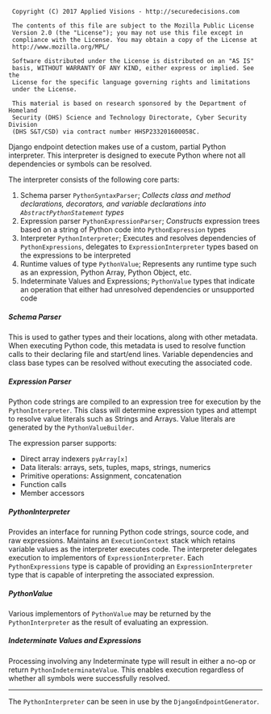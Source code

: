 
     Copyright (C) 2017 Applied Visions - http://securedecisions.com

     The contents of this file are subject to the Mozilla Public License
     Version 2.0 (the "License"); you may not use this file except in
     compliance with the License. You may obtain a copy of the License at
     http://www.mozilla.org/MPL/

     Software distributed under the License is distributed on an "AS IS"
     basis, WITHOUT WARRANTY OF ANY KIND, either express or implied. See the
     License for the specific language governing rights and limitations
     under the License.

     This material is based on research sponsored by the Department of Homeland
     Security (DHS) Science and Technology Directorate, Cyber Security Division
     (DHS S&T/CSD) via contract number HHSP233201600058C.

Django endpoint detection makes use of a custom, partial Python interpreter. This
interpreter is designed to execute Python where not all dependencies or symbols
can be resolved.

The interpreter consists of the following core parts:
1. Schema parser `PythonSyntaxParser`; _Collects class and method declarations, decorators, and variable declarations into `AbstractPythonStatement` types_
2. Expression parser `PythonExpressionParser`; _Constructs_ expression trees based on a string of Python code into `PythonExpression` types
3. Interpreter `PythonInterpreter`; Executes and resolves dependencies of `PythonExpressions`, delegates to `ExpressionInterpreter` types based on the expressions to be interpreted
4. Runtime values of type `PythonValue`; Represents any runtime type such as an expression, Python Array, Python Object, etc.
5. Indeterminate Values and Expressions; `PythonValue` types that indicate an operation that either had unresolved dependencies or unsupported code

##### Schema Parser

This is used to gather types and their locations, along with other metadata. When executing Python code, this metadata is
used to resolve function calls to their declaring file and start/end lines. Variable dependencies
and class base types can be resolved without executing the associated code.

##### Expression Parser

Python code strings are compiled to an expression tree for execution by the `PythonInterpreter`. This class
will determine expression types and attempt to resolve value literals such as Strings and Arrays. Value literals
are generated by the `PythonValueBuilder`.

The expression parser supports:
- Direct array indexers `pyArray[x]`
- Data literals: arrays, sets, tuples, maps, strings, numerics
- Primitive operations: Assignment, concatenation
- Function calls
- Member accessors

##### PythonInterpreter

Provides an interface for running Python code strings, source code, and raw expressions. Maintains
an `ExecutionContext` stack which retains variable values as the interpreter executes code. The interpreter
delegates execution to implementors of `ExpressionInterpreter`. Each `PythonExpressions` type is capable of
providing an `ExpressionInterpreter` type that is capable of interpreting the associated expression.

##### PythonValue

Various implementors of `PythonValue` may be returned by the `PythonInterpreter` as the result of evaluating
an expression.

##### Indeterminate Values and Expressions

Processing involving any Indeterminate type will result in either a no-op or return `PythonIndeterminateValue`. This enables
execution regardless of whether all symbols were successfully resolved.

------

The `PythonInterpreter` can be seen in use by the `DjangoEndpointGenerator`.